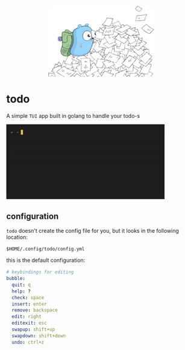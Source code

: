 <p align="center">
    <img style="width:20em;" src="./assets/mascott.png" alt="jim">
</p>

# todo

A simple `TUI` app built in golang to handle your todo-s


<img style="width:30em;" src="./assets/demo.gif" alt="jim">

## configuration

`todo` doesn't create the config file for you, but it looks in the following location:

```shell
$HOME/.config/todo/config.yml
```

this is the default configuration:

```yml
# keybindings for editing
bubble:
  quit: q
  help: ?
  check: space
  insert: enter
  remove: backspace
  edit: right
  editexit: esc
  swapup: shift+up
  swapdown: shift+down
  undo: ctrl+z
```